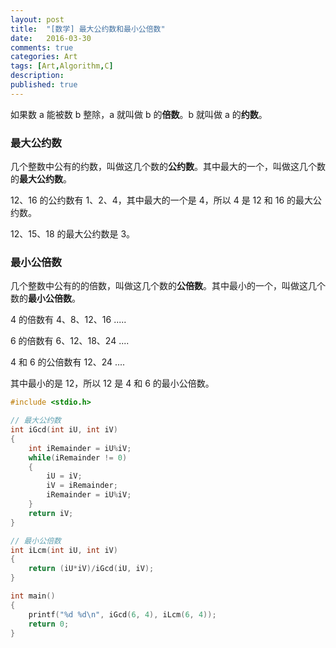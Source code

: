 ```yaml
---
layout: post
title:  "[数学] 最大公约数和最小公倍数"
date:   2016-03-30
comments: true
categories: Art
tags: [Art,Algorithm,C]
description:
published: true
---
```


如果数 a 能被数 b 整除，a 就叫做 b 的**倍数**。b 就叫做 a 的**约数**。

### 最大公约数

几个整数中公有的约数，叫做这几个数的**公约数**。其中最大的一个，叫做这几个数的**最大公约数**。

12、16 的公约数有 1、2、4，其中最大的一个是 4，所以 4 是 12 和 16 的最大公约数。

12、15、18 的最大公约数是 3。

### 最小公倍数

几个整数中公有的的倍数，叫做这几个数的**公倍数**。其中最小的一个，叫做这几个数的**最小公倍数**。

4 的倍数有 4、8、12、16 .....

6 的倍数有 6、12、18、24 ....

4 和 6 的公倍数有 12、24 ....

其中最小的是 12，所以 12 是 4 和 6 的最小公倍数。

```cpp
#include <stdio.h>

// 最大公约数
int iGcd(int iU, int iV)
{
    int iRemainder = iU%iV;
    while(iRemainder != 0)
    {
        iU = iV;
        iV = iRemainder;
        iRemainder = iU%iV;
    }
    return iV;
}

// 最小公倍数
int iLcm(int iU, int iV)
{
    return (iU*iV)/iGcd(iU, iV);
}

int main()
{
    printf("%d %d\n", iGcd(6, 4), iLcm(6, 4));
    return 0;
}
```
